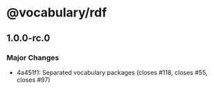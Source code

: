 # @vocabulary/rdf

## 1.0.0-rc.0

### Major Changes

- 4a451f1: Separated vocabulary packages (closes #118, closes #55, closes #97)
